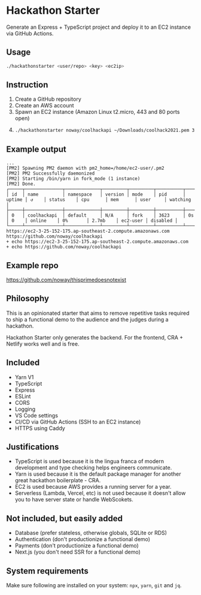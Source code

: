 # Hackathon Starter
Generate an Express + TypeScript project and deploy it to an EC2 instance via GitHub Actions.

## Usage
```bash
./hackathonstarter <user/repo> <key> <ec2ip>
```

## Instruction
1. Create a GitHub repository
2. Create an AWS account
3. Spawn an EC2 instance (Amazon Linux t2.micro, 443 and 80 ports open)
4. 
    ```bash
    ./hackathonstarter noway/coolhackapi ~/Downloads/coolhack2021.pem 3.25.152.175
    ```

## Example output
```
...
[PM2] Spawning PM2 daemon with pm2_home=/home/ec2-user/.pm2
[PM2] PM2 Successfully daemonized
[PM2] Starting /bin/yarn in fork_mode (1 instance)
[PM2] Done.
┌─────┬──────────────┬─────────────┬─────────┬─────────┬──────────┬────────┬──────┬───────────┬──────────┬──────────┬──────────┬──────────┐
│ id  │ name         │ namespace   │ version │ mode    │ pid      │ uptime │ ↺    │ status    │ cpu      │ mem      │ user     │ watching │
├─────┼──────────────┼─────────────┼─────────┼─────────┼──────────┼────────┼──────┼───────────┼──────────┼──────────┼──────────┼──────────┤
│ 0   │ coolhackapi  │ default     │ N/A     │ fork    │ 3623     │ 0s     │ 0    │ online    │ 0%       │ 2.7mb    │ ec2-user │ disabled │
└─────┴──────────────┴─────────────┴─────────┴─────────┴──────────┴────────┴──────┴───────────┴──────────┴──────────┴──────────┴──────────┘
https://ec2-3-25-152-175.ap-southeast-2.compute.amazonaws.com
https://github.com/noway/coolhackapi
+ echo https://ec2-3-25-152-175.ap-southeast-2.compute.amazonaws.com
+ echo https://github.com/noway/coolhackapi
```

## Example repo
https://github.com/noway/thisprimedoesnotexist

## Philosophy
This is an opinionated starter that aims to remove repetitive tasks required to ship a functional demo to the audience and the judges during a hackathon. 

Hackathon Starter only generates the backend. For the frontend, CRA + Netlify works well and is free.

## Included
- Yarn V1
- TypeScript
- Express
- ESLint
- CORS
- Logging
- VS Code settings
- CI/CD via GitHub Actions (SSH to an EC2 instance)
- HTTPS using Caddy

## Justifications
- TypeScript is used because it is the lingua franca of modern development and type checking helps engineers communicate.
- Yarn is used because it is the default package manager for another great hackathon boilerplate - CRA.
- EC2 is used because AWS provides a running server for a year. 
- Serverless (Lambda, Vercel, etc) is not used because it doesn't allow you to have server state or handle WebScokets.

## Not included, but easily added
- Database (prefer stateless, otherwise globals, SQLite or RDS)
- Authentication (don't productionize a functional demo)
- Payments (don't productionize a functional demo)
- Next.js (you don't need SSR for a functional demo)

## System requirements
Make sure following are installed on your system: `npx`, `yarn`, `git` and `jq`.
